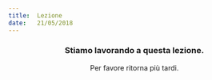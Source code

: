 ```yaml
---
title:  Lezione
date:   21/05/2018
---
```


### <center>Stiamo lavorando a questa lezione.</center>
<center>Per favore ritorna più tardi.</center>